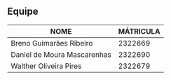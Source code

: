 ## Equipe
| NOME | MÁTRICULA |
|---|---|
| Breno Guimarães Ribeiro | 2322669 |
| Daniel de Moura Mascarenhas | 2322690 |
| Walther Oliveira Pires | 2322679 |
